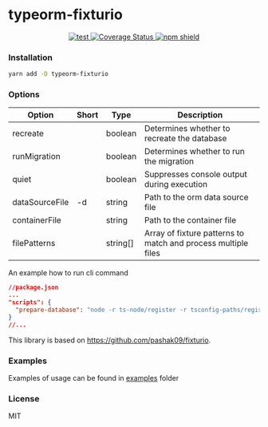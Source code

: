 # typeorm-fixturio

<p align="center">
  <a href="https://github.com/pashak09/typeorm-fixturio/actions">
    <img src="https://github.com/pashak09/typeorm-fixturio/actions/workflows/test-on-push.yml/badge.svg" alt="test" />
  </a>
  <a href="https://coveralls.io/github/pashak09/typeorm-fixturio?branch=master">
    <img src="https://coveralls.io/repos/github/pashak09/typeorm-fixturio/badge.svg?branch=master" alt="Coverage Status" />
  </a>
  <a href="https://www.npmjs.com/package/typeorm-fixturio">
    <img src="https://img.shields.io/npm/v/typeorm-fixturio" alt="npm shield" />
  </a>
</p>

### Installation
```bash
yarn add -D typeorm-fixturio
```

### Options

| Option           | Short | Type     | Description                                                   |
| ---------------- | ----- | -------- |---------------------------------------------------------------|
| recreate         |       | boolean  | Determines whether to recreate the database                   |
| runMigration     |       | boolean  | Determines whether to run the migration                       |
| quiet            |       | boolean  | Suppresses console output during execution                    |
| dataSourceFile   | -d    | string   | Path to the orm data source file                              |
| containerFile    |       | string   | Path to the container file                                    |
| filePatterns     |       | string[] | Array of fixture patterns to match and process multiple files |


An example how to run cli command

```json
//package.json
...
"scripts": {
  "prepare-database": "node -r ts-node/register -r tsconfig-paths/register ./node_modules/typeorm-fixturio/dist/cli.js -d ormconfig.ts --filePatterns 'tests/fixtures/**/*.ts' --recreate --runMigration"
}
//...
```

This library is based on https://github.com/pashak09/fixturio.

### Examples

Examples of usage can be found in <a href="https://github.com/pashak09/typeorm-fixturio/tree/master/examples">examples</a> folder

### License
MIT
